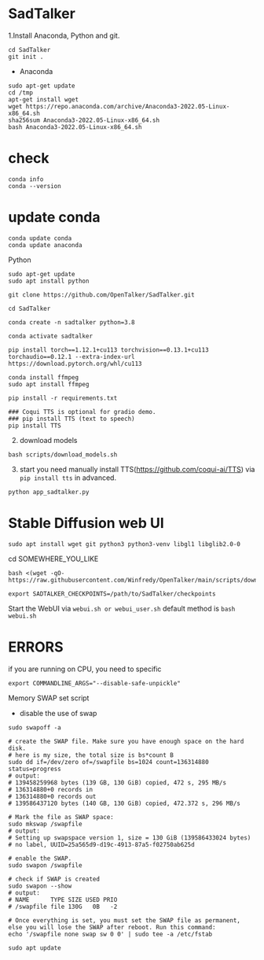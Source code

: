 # SadTalker

1.Install Anaconda, Python and git.
```
cd SadTalker 
git init .
```
- Anaconda
```
sudo apt-get update
cd /tmp
apt-get install wget
wget https://repo.anaconda.com/archive/Anaconda3-2022.05-Linux-x86_64.sh
sha256sum Anaconda3-2022.05-Linux-x86_64.sh
bash Anaconda3-2022.05-Linux-x86_64.sh
```
# check
```
conda info
conda --version
```
# update conda
```
conda update conda
conda update anaconda
```

Python
```
sudo apt-get update
sudo apt install python
```
```
git clone https://github.com/OpenTalker/SadTalker.git

cd SadTalker 

conda create -n sadtalker python=3.8

conda activate sadtalker

pip install torch==1.12.1+cu113 torchvision==0.13.1+cu113 torchaudio==0.12.1 --extra-index-url https://download.pytorch.org/whl/cu113

conda install ffmpeg
sudo apt install ffmpeg

pip install -r requirements.txt

### Coqui TTS is optional for gradio demo. 
### pip install TTS (text to speech)
pip install TTS

```

2. download models
```
bash scripts/download_models.sh
```

3. start
you need manually install TTS(https://github.com/coqui-ai/TTS) via `pip install tts` in advanced.
```
python app_sadtalker.py
```

# Stable Diffusion web UI
```
sudo apt install wget git python3 python3-venv libgl1 libglib2.0-0
```
cd SOMEWHERE_YOU_LIKE
```
bash <(wget -qO- https://raw.githubusercontent.com/Winfredy/OpenTalker/main/scripts/download_models.sh)

export SADTALKER_CHECKPOINTS=/path/to/SadTalker/checkpoints
```

Start the WebUI via ```webui.sh or webui_user.sh```
default method is ```bash webui.sh```


# ERRORS

if you are running on CPU, you need to specific
```
export COMMANDLINE_ARGS="--disable-safe-unpickle"
```


Memory SWAP set script
- disable the use of swap
```
sudo swapoff -a

# create the SWAP file. Make sure you have enough space on the hard disk.
# here is my size, the total size is bs*count B
sudo dd if=/dev/zero of=/swapfile bs=1024 count=136314880 status=progress
# output:
# 139458259968 bytes (139 GB, 130 GiB) copied, 472 s, 295 MB/s
# 136314880+0 records in
# 136314880+0 records out
# 139586437120 bytes (140 GB, 130 GiB) copied, 472.372 s, 296 MB/s

# Mark the file as SWAP space:
sudo mkswap /swapfile
# output:
# Setting up swapspace version 1, size = 130 GiB (139586433024 bytes)
# no label, UUID=25a565d9-d19c-4913-87a5-f02750ab625d

# enable the SWAP.
sudo swapon /swapfile

# check if SWAP is created
sudo swapon --show
# output:
# NAME      TYPE SIZE USED PRIO
# /swapfile file 130G   0B   -2

# Once everything is set, you must set the SWAP file as permanent, else you will lose the SWAP after reboot. Run this command:
echo '/swapfile none swap sw 0 0' | sudo tee -a /etc/fstab
```

```
sudo apt update
```
